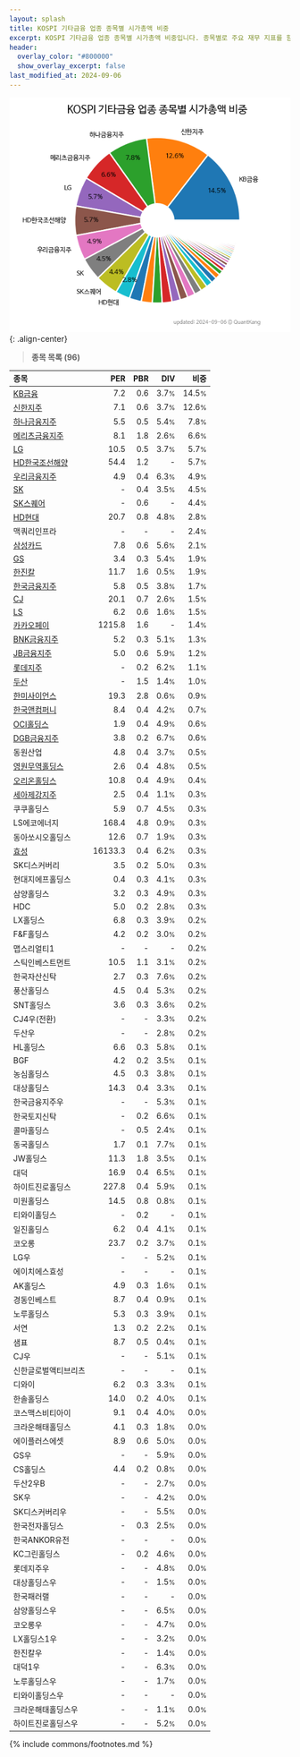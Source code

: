 ```yaml
---
layout: splash
title: KOSPI 기타금융 업종 종목별 시가총액 비중
excerpt: KOSPI 기타금융 업종 종목별 시가총액 비중입니다. 종목별로 주요 재무 지표를 함께 표시합니다.
header:
  overlay_color: "#800000"
  show_overlay_excerpt: false
last_modified_at: 2024-09-06
---
```



![KOSPI 기타금융 업종 종목별 시가총액 비중](/stats/sector/images/kospi_업종_기타금융_종목.png){: .align-center}


> **종목 목록 (96)**<a id="list"></a>

| **종목** | **PER** | **PBR** | **DIV** | **비중** |
| :------- | ------: | ------: | ------: | -------: |
| [KB금융](/105560/) | 7.2 | 0.6 | 3.7<small>%</small> | 14.5<small>%</small> |
| [신한지주](/055550/) | 7.1 | 0.6 | 3.7<small>%</small> | 12.6<small>%</small> |
| [하나금융지주](/086790/) | 5.5 | 0.5 | 5.4<small>%</small> | 7.8<small>%</small> |
| [메리츠금융지주](/138040/) | 8.1 | 1.8 | 2.6<small>%</small> | 6.6<small>%</small> |
| [LG](/003550/) | 10.5 | 0.5 | 3.7<small>%</small> | 5.7<small>%</small> |
| [HD한국조선해양](/009540/) | 54.4 | 1.2 | - | 5.7<small>%</small> |
| [우리금융지주](/316140/) | 4.9 | 0.4 | 6.3<small>%</small> | 4.9<small>%</small> |
| [SK](/034730/) | - | 0.4 | 3.5<small>%</small> | 4.5<small>%</small> |
| [SK스퀘어](/402340/) | - | 0.6 | - | 4.4<small>%</small> |
| [HD현대](/267250/) | 20.7 | 0.8 | 4.8<small>%</small> | 2.8<small>%</small> |
| 맥쿼리인프라 | - | - | - | 2.4<small>%</small> |
| [삼성카드](/029780/) | 7.8 | 0.6 | 5.6<small>%</small> | 2.1<small>%</small> |
| [GS](/078930/) | 3.4 | 0.3 | 5.4<small>%</small> | 1.9<small>%</small> |
| [한진칼](/180640/) | 11.7 | 1.6 | 0.5<small>%</small> | 1.9<small>%</small> |
| [한국금융지주](/071050/) | 5.8 | 0.5 | 3.8<small>%</small> | 1.7<small>%</small> |
| [CJ](/001040/) | 20.1 | 0.7 | 2.6<small>%</small> | 1.5<small>%</small> |
| [LS](/006260/) | 6.2 | 0.6 | 1.6<small>%</small> | 1.5<small>%</small> |
| [카카오페이](/377300/) | 1215.8 | 1.6 | - | 1.4<small>%</small> |
| [BNK금융지주](/138930/) | 5.2 | 0.3 | 5.1<small>%</small> | 1.3<small>%</small> |
| [JB금융지주](/175330/) | 5.0 | 0.6 | 5.9<small>%</small> | 1.2<small>%</small> |
| [롯데지주](/004990/) | - | 0.2 | 6.2<small>%</small> | 1.1<small>%</small> |
| [두산](/000150/) | - | 1.5 | 1.4<small>%</small> | 1.0<small>%</small> |
| [한미사이언스](/008930/) | 19.3 | 2.8 | 0.6<small>%</small> | 0.9<small>%</small> |
| [한국앤컴퍼니](/000240/) | 8.4 | 0.4 | 4.2<small>%</small> | 0.7<small>%</small> |
| [OCI홀딩스](/010060/) | 1.9 | 0.4 | 4.9<small>%</small> | 0.6<small>%</small> |
| [DGB금융지주](/139130/) | 3.8 | 0.2 | 6.7<small>%</small> | 0.6<small>%</small> |
| 동원산업 | 4.8 | 0.4 | 3.7<small>%</small> | 0.5<small>%</small> |
| [영원무역홀딩스](/009970/) | 2.6 | 0.4 | 4.8<small>%</small> | 0.5<small>%</small> |
| [오리온홀딩스](/001800/) | 10.8 | 0.4 | 4.9<small>%</small> | 0.4<small>%</small> |
| [세아제강지주](/003030/) | 2.5 | 0.4 | 1.1<small>%</small> | 0.3<small>%</small> |
| 쿠쿠홀딩스 | 5.9 | 0.7 | 4.5<small>%</small> | 0.3<small>%</small> |
| LS에코에너지 | 168.4 | 4.8 | 0.9<small>%</small> | 0.3<small>%</small> |
| 동아쏘시오홀딩스 | 12.6 | 0.7 | 1.9<small>%</small> | 0.3<small>%</small> |
| [효성](/004800/) | 16133.3 | 0.4 | 6.2<small>%</small> | 0.3<small>%</small> |
| SK디스커버리 | 3.5 | 0.2 | 5.0<small>%</small> | 0.3<small>%</small> |
| 현대지에프홀딩스 | 0.4 | 0.3 | 4.1<small>%</small> | 0.3<small>%</small> |
| 삼양홀딩스 | 3.2 | 0.3 | 4.9<small>%</small> | 0.3<small>%</small> |
| HDC | 5.0 | 0.2 | 2.8<small>%</small> | 0.3<small>%</small> |
| LX홀딩스 | 6.8 | 0.3 | 3.9<small>%</small> | 0.2<small>%</small> |
| F&F홀딩스 | 4.2 | 0.2 | 3.0<small>%</small> | 0.2<small>%</small> |
| 맵스리얼티1 | - | - | - | 0.2<small>%</small> |
| 스틱인베스트먼트 | 10.5 | 1.1 | 3.1<small>%</small> | 0.2<small>%</small> |
| 한국자산신탁 | 2.7 | 0.3 | 7.6<small>%</small> | 0.2<small>%</small> |
| 풍산홀딩스 | 4.5 | 0.4 | 5.3<small>%</small> | 0.2<small>%</small> |
| SNT홀딩스 | 3.6 | 0.3 | 3.6<small>%</small> | 0.2<small>%</small> |
| CJ4우(전환) | - | - | 3.3<small>%</small> | 0.2<small>%</small> |
| 두산우 | - | - | 2.8<small>%</small> | 0.2<small>%</small> |
| HL홀딩스 | 6.6 | 0.3 | 5.8<small>%</small> | 0.1<small>%</small> |
| BGF | 4.2 | 0.2 | 3.5<small>%</small> | 0.1<small>%</small> |
| 농심홀딩스 | 4.5 | 0.3 | 3.8<small>%</small> | 0.1<small>%</small> |
| 대상홀딩스 | 14.3 | 0.4 | 3.3<small>%</small> | 0.1<small>%</small> |
| 한국금융지주우 | - | - | 5.3<small>%</small> | 0.1<small>%</small> |
| 한국토지신탁 | - | 0.2 | 6.6<small>%</small> | 0.1<small>%</small> |
| 콜마홀딩스 | - | 0.5 | 2.4<small>%</small> | 0.1<small>%</small> |
| 동국홀딩스 | 1.7 | 0.1 | 7.7<small>%</small> | 0.1<small>%</small> |
| JW홀딩스 | 11.3 | 1.8 | 3.5<small>%</small> | 0.1<small>%</small> |
| 대덕 | 16.9 | 0.4 | 6.5<small>%</small> | 0.1<small>%</small> |
| 하이트진로홀딩스 | 227.8 | 0.4 | 5.9<small>%</small> | 0.1<small>%</small> |
| 미원홀딩스 | 14.5 | 0.8 | 0.8<small>%</small> | 0.1<small>%</small> |
| 티와이홀딩스 | - | 0.2 | - | 0.1<small>%</small> |
| 일진홀딩스 | 6.2 | 0.4 | 4.1<small>%</small> | 0.1<small>%</small> |
| 코오롱 | 23.7 | 0.2 | 3.7<small>%</small> | 0.1<small>%</small> |
| LG우 | - | - | 5.2<small>%</small> | 0.1<small>%</small> |
| 에이치에스효성 | - | - | - | 0.1<small>%</small> |
| AK홀딩스 | 4.9 | 0.3 | 1.6<small>%</small> | 0.1<small>%</small> |
| 경동인베스트 | 8.7 | 0.4 | 0.9<small>%</small> | 0.1<small>%</small> |
| 노루홀딩스 | 5.3 | 0.3 | 3.9<small>%</small> | 0.1<small>%</small> |
| 서연 | 1.3 | 0.2 | 2.2<small>%</small> | 0.1<small>%</small> |
| 샘표 | 8.7 | 0.5 | 0.4<small>%</small> | 0.1<small>%</small> |
| CJ우 | - | - | 5.1<small>%</small> | 0.1<small>%</small> |
| 신한글로벌액티브리츠 | - | - | - | 0.1<small>%</small> |
| 디와이 | 6.2 | 0.3 | 3.3<small>%</small> | 0.1<small>%</small> |
| 한솔홀딩스 | 14.0 | 0.2 | 4.0<small>%</small> | 0.1<small>%</small> |
| 코스맥스비티아이 | 9.1 | 0.4 | 4.0<small>%</small> | 0.0<small>%</small> |
| 크라운해태홀딩스 | 4.1 | 0.3 | 1.8<small>%</small> | 0.0<small>%</small> |
| 에이플러스에셋 | 8.9 | 0.6 | 5.0<small>%</small> | 0.0<small>%</small> |
| GS우 | - | - | 5.9<small>%</small> | 0.0<small>%</small> |
| CS홀딩스 | 4.4 | 0.2 | 0.8<small>%</small> | 0.0<small>%</small> |
| 두산2우B | - | - | 2.7<small>%</small> | 0.0<small>%</small> |
| SK우 | - | - | 4.2<small>%</small> | 0.0<small>%</small> |
| SK디스커버리우 | - | - | 5.5<small>%</small> | 0.0<small>%</small> |
| 한국전자홀딩스 | - | 0.3 | 2.5<small>%</small> | 0.0<small>%</small> |
| 한국ANKOR유전 | - | - | - | 0.0<small>%</small> |
| KC그린홀딩스 | - | 0.2 | 4.6<small>%</small> | 0.0<small>%</small> |
| 롯데지주우 | - | - | 4.8<small>%</small> | 0.0<small>%</small> |
| 대상홀딩스우 | - | - | 1.5<small>%</small> | 0.0<small>%</small> |
| 한국패러랠 | - | - | - | 0.0<small>%</small> |
| 삼양홀딩스우 | - | - | 6.5<small>%</small> | 0.0<small>%</small> |
| 코오롱우 | - | - | 4.7<small>%</small> | 0.0<small>%</small> |
| LX홀딩스1우 | - | - | 3.2<small>%</small> | 0.0<small>%</small> |
| 한진칼우 | - | - | 1.4<small>%</small> | 0.0<small>%</small> |
| 대덕1우 | - | - | 6.3<small>%</small> | 0.0<small>%</small> |
| 노루홀딩스우 | - | - | 1.7<small>%</small> | 0.0<small>%</small> |
| 티와이홀딩스우 | - | - | - | 0.0<small>%</small> |
| 크라운해태홀딩스우 | - | - | 1.1<small>%</small> | 0.0<small>%</small> |
| 하이트진로홀딩스우 | - | - | 5.2<small>%</small> | 0.0<small>%</small> |

{% include commons/footnotes.md %}